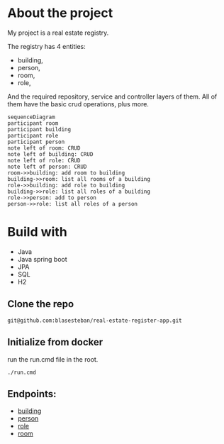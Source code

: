 # About the project
My project is a real estate registry. 

The registry has 4 entities: 
- building,
- person, 
- room, 
- role,

And the required repository, service and controller layers of them.
All of them have the basic crud operations, plus more.

```mermaid
sequenceDiagram
participant room
participant building
participant role
participant person
note left of room: CRUD
note left of building: CRUD
note left of role: CRUD
note left of person: CRUD
room->>building: add room to building
building->>room: list all rooms of a building
role->>building: add role to building
building->>role: list all roles of a building
role->>person: add to person
person->>role: list all roles of a person
```
# Build with
- Java
- Java spring boot
- JPA
- SQL
- H2

## Clone the repo
  `git@github.com:blasesteban/real-estate-register-app.git`

## Initialize from docker
run the run.cmd file in the root.
```shell
./run.cmd
```

## Endpoints:
- [building](http://localhost:8080/building)
- [person](http://localhost:8080/person)
- [role](http://localhost:8080/role)
- [room](http://localhost:8080/room)
